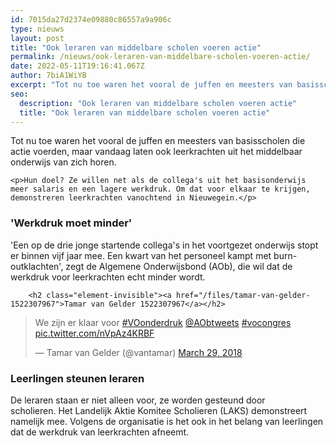 ```yaml
---
id: 7015da27d2374e09880c86557a9a906c
type: nieuws
layout: post
title: "Ook leraren van middelbare scholen voeren actie"
permalink: /nieuws/ook-leraren-van-middelbare-scholen-voeren-actie/
date: 2022-05-11T19:16:41.067Z
author: 7biA1WiYB
excerpt: "Tot nu toe waren het vooral de juffen en meesters van basisscholen die actie voerden, maar vandaag laten ook leerkrachten uit het middelbaar onderwijs van zich horen.  "
seo:
  description: "Ook leraren van middelbare scholen voeren actie"
  title: "Ook leraren van middelbare scholen voeren actie"
---
```

Tot nu toe waren het vooral de juffen en meesters van basisscholen die actie voerden, maar vandaag laten ook leerkrachten uit het middelbaar onderwijs van zich horen.  

    <p>Hun doel? Ze willen net als de collega's uit het basisonderwijs meer salaris en een lagere werkdruk. Om dat voor elkaar te krijgen, demonstreren leerkrachten vanochtend in Nieuwegein.</p>
<h3>'Werkdruk moet minder'</h3>
<p>'Een op de drie jonge startende collega's in het voortgezet onderwijs stopt er binnen vijf jaar mee. Een kwart van het personeel kampt met burn-outklachten', zegt de Algemene Onderwijsbond (AOb), die wil dat de werkdruk voor leerkrachten echt minder wordt.</p>
<p><div class="media media-element-container media-default"><div id="file-532869" class="file file-document file-text-oembed">

        <h2 class="element-invisible"><a href="/files/tamar-van-gelder-1522307967">Tamar van Gelder 1522307967</a></h2>
    
  
  <div class="content">
    
<blockquote class="twitter-tweet" data-width="550"><p lang="nl" dir="ltr">We zijn er klaar voor <a href="https://twitter.com/hashtag/VOonderdruk?src=hash&amp;ref_src=twsrc%5Etfw">#VOonderdruk</a> <a href="https://twitter.com/AObtweets?ref_src=twsrc%5Etfw">@AObtweets</a> <a href="https://twitter.com/hashtag/vocongres?src=hash&amp;ref_src=twsrc%5Etfw">#vocongres</a> <a href="https://t.co/nVpAz4KRBF">pic.twitter.com/nVpAz4KRBF</a></p>&mdash; Tamar van Gelder (@vantamar) <a href="https://twitter.com/vantamar/status/979245152505081857?ref_src=twsrc%5Etfw">March 29, 2018</a></blockquote>
<script async="" src="https://platform.twitter.com/widgets.js" charset="utf-8"></script>
  </div>

  
</div>
</div>
<h3>Leerlingen steunen leraren</h3>
<p>De leraren staan er niet alleen voor, ze worden gesteund door scholieren. Het Landelijk Aktie Komitee Scholieren (LAKS) demonstreert namelijk mee. Volgens de organisatie is het ook in het belang van leerlingen dat de werkdruk van leerkrachten afneemt.</p>  
